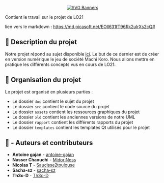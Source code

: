 <div align="center">

  [![SVG Banners](https://svg-banners.vercel.app/api?type=rainbow&text1=🌈£20Machi-Koro%20🌈&width=800&height=100)](https://github.com/Akshay090/svg-banners)

</div>

Contient le travail sur le projet de LO21

lien vers le markdown : https://md.picasoft.net/EOlI631fT96Rk2uIrXs2cQ#

## :notebook_with_decorative_cover: Description du projet
Notre projet répond au sujet disponible [ici](./doc/Sujet%20du%20projet.pdf).
Le but de ce dernier est de créer en version numérique le jeu de société Machi Koro.
Nous allons mettre en pratique les différents concepts vus en cours de LO21.


## :art: Organisation du projet
Le projet est organisé en plusieurs parties :
- Le dossier `doc` contient le sujet du projet
- Le dossier `src` contient le code source du projet
- Le dossier `assets` contient les ressources graphiques du projet
- Le dossier `old` contient les anciennes versions de notre UML
- Le dossier `rapport` contient les différents rapports du projet
- Le dossier `templates` contient les templates Qt utilisés pour le projet

## :notebook_with_decorative_cover: - Auteurs et contributeurs

-  **Antoine gajan**  - [antoine-gajan](https://github.com/antoine-gajan/)
-  **Nasser Chaouchi**  - [MidoriNess](https://github.com/MidoriNess)
-  **Nicolas T**  - [Saucisse2toulouse](https://github.com/Saucisse2toulouse)
-  **Sacha-sz** - [sacha-sz](https://github.com/sacha-sz/)
-  **Th3o-D**  - [Th3o-D](https://github.com/Th3o-D/)

